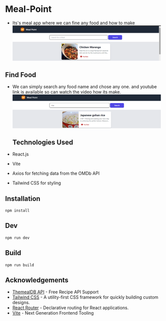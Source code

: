 # Meal-Point

- Its's meal app where we can fine any food and how to make
  ![Home page](./src/assets/image.png)

## Find Food

- We can simply search any food name and chose any one. and youtube link is available so can watch the video how its make.
  ![Search result](./src/assets/image-1.png)

  ## Technologies Used

- React.js
- Vite
- Axios for fetching data from the OMDb API
- Tailwind CSS for styling

## Installation

```
npm install
```

## Dev

```
npm run dev
```

## Build

```
npm run build
```

## Acknowledgements

- [ThemealDB API](https://www.themealdb.com/api.php) - Free Recipe API Support
- [Tailwind CSS](https://tailwindcss.com/) - A utility-first CSS framework for quickly building custom designs.
- [React Router](https://reactrouter.com/) - Declarative routing for React applications.
- [Vite](https://vitejs.dev/) - Next Generation Frontend Tooling
